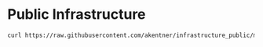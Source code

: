# Public Infrastructure


```bash
curl https://raw.githubusercontent.com/akentner/infrastructure_public/main/bootstrap.sh | sudo bash
```
